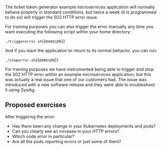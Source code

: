 The ticket token generator example microservices application will normally behave properly in standard conditions, but twice a week (it is programmed to do so) will trigger the 502 HTTP error issue.

For training purposes you can also trigger the error manually any time you want executing the following script within your home directory:

`./triggererror.sh`{{execute}}

And if you want the application to return to its normal behavior, you can run:

`./stoperror.sh`{{execute}}

For training purposes we have instrumented being able to trigger and stop the 502 HTTP error within an example microservices application, but this was actually a real issue that one of our customers had. The issue was introduced with a new software release and they were able to troubleshoot it using Sysdig.

Proposed exercises
------------------

After triggering the error:

- Has there been any change in your Kubernetes deployments and pods?
- Can you clearly see an increase in your HTTP errors?
- Which code error in particular?
- Are all the pods reporting errors or just some of them?
